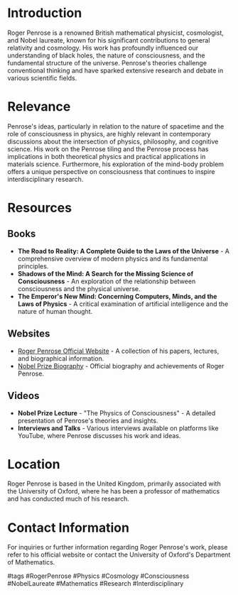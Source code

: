 # Introduction
Roger Penrose is a renowned British mathematical physicist, cosmologist, and Nobel laureate, known for his significant contributions to general relativity and cosmology. His work has profoundly influenced our understanding of black holes, the nature of consciousness, and the fundamental structure of the universe. Penrose's theories challenge conventional thinking and have sparked extensive research and debate in various scientific fields.

# Relevance
Penrose's ideas, particularly in relation to the nature of spacetime and the role of consciousness in physics, are highly relevant in contemporary discussions about the intersection of physics, philosophy, and cognitive science. His work on the Penrose tiling and the Penrose process has implications in both theoretical physics and practical applications in materials science. Furthermore, his exploration of the mind-body problem offers a unique perspective on consciousness that continues to inspire interdisciplinary research.

# Resources

## Books
- **The Road to Reality: A Complete Guide to the Laws of the Universe** - A comprehensive overview of modern physics and its fundamental principles.
- **Shadows of the Mind: A Search for the Missing Science of Consciousness** - An exploration of the relationship between consciousness and the physical universe.
- **The Emperor's New Mind: Concerning Computers, Minds, and the Laws of Physics** - A critical examination of artificial intelligence and the nature of human thought.

## Websites
- [Roger Penrose Official Website](http://www.rogerspenrose.com) - A collection of his papers, lectures, and biographical information.
- [Nobel Prize Biography](https://www.nobelprize.org/prizes/physics/2020/penrose/facts/) - Official biography and achievements of Roger Penrose.

## Videos
- **Nobel Prize Lecture** - "The Physics of Consciousness" - A detailed presentation of Penrose's theories and insights.
- **Interviews and Talks** - Various interviews available on platforms like YouTube, where Penrose discusses his work and ideas.

# Location
Roger Penrose is based in the United Kingdom, primarily associated with the University of Oxford, where he has been a professor of mathematics and has conducted much of his research.

# Contact Information
For inquiries or further information regarding Roger Penrose's work, please refer to his official website or contact the University of Oxford's Department of Mathematics.

#tags 
#RogerPenrose #Physics #Cosmology #Consciousness #NobelLaureate #Mathematics #Research #Interdisciplinary
